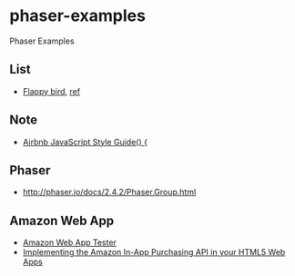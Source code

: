 # phaser-examples

Phaser Examples

## List

- [Flappy bird](), [ref](https://developer.amazon.com/public/community/post/Tx1NQ9QEA4MWGTY/Intro-To-Phaser-Part-1-Setting-Up-Your-Dev-Environment-and-Phaser)

## Note

- [Airbnb JavaScript Style Guide() {](https://github.com/airbnb/javascript)

## Phaser

- http://phaser.io/docs/2.4.2/Phaser.Group.html

## Amazon Web App

- [Amazon Web App Tester](http://www.amazon.com/gp/product/B00DZ3I1W8)
- [Implementing the Amazon In-App Purchasing API in your HTML5 Web Apps](https://developer.amazon.com/appsandservices/community/post/Tx3LQBBJRUYE58P/Implementing-the-Amazon-In-App-Purchasing-API-in-your-HTML5-Web-Apps.html)
